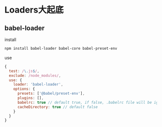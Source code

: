# Loaders大起底

## babel-loader

install

```sh
npm install babel-loader babel-core babel-preset-env
```

use

```javascript
{
  test: /\.js$/,
  exclude: /node_modules/,
  use: {
    loader: 'babel-loader',
    options: {
      presets: ['@babel/preset-env'],
      plugins: [],
      babelrc: true // default true, if false, .babelrc file will be ignored,
      cacheDirectory: true // default false
    }
  }
}
```
